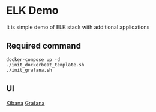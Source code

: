 # ELK Demo

It is simple demo of ELK stack with additional applications

## Required command
```
docker-compose up -d
./init_dockerbeat_template.sh
./init_grafana.sh
```

## UI
[Kibana](http://localhost:5601/)
[Grafana](http://localhost:3000/)
